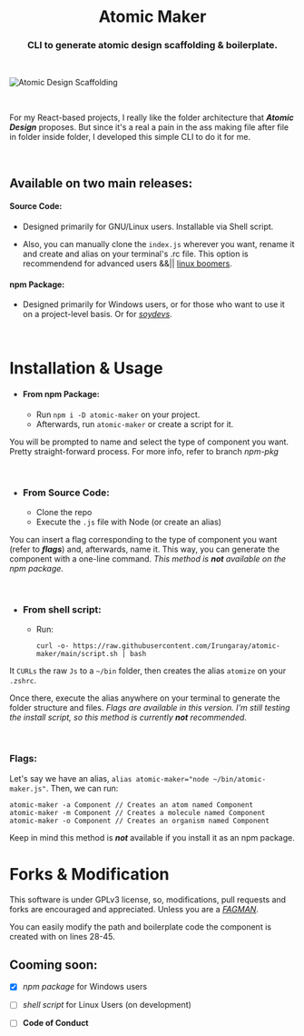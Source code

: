 <div align="center">

# **Atomic Maker**

### **CLI to generate atomic design scaffolding & boilerplate.**

</div>

<br />

![Atomic Design Scaffolding](https://i.postimg.cc/8GyWV55G/Screenshot-from-2022-02-14-23-12-44.png)

<br />

For my React-based projects, I really like the folder architecture that _**Atomic Design**_ proposes. But since it's a real a pain in the ass making file after file in folder inside folder, I developed this simple CLI to do it for me.

<br />

## **Available on two main releases:**

#### Source Code:
- Designed primarily for GNU/Linux users. Installable via Shell script.

- Also, you can manually clone the `index.js` wherever you want, rename it and create and alias on your terminal's .rc file. This option is recommendend for advanced users &&|| [linux boomers](https://i.redd.it/l92dpfbcbx351.png).

#### npm Package:
- Designed primarily for Windows users, or for those who want to use it on a project-level basis. Or for [_soydevs_](https://www.urbandictionary.com/define.php?term=Soydev).

<br />

# Installation & Usage

- #### **From npm Package:**
    - Run `npm i -D atomic-maker` on your project.
    - Afterwards, run `atomic-maker` or create a script for it.


You will be prompted to name and select the type of component you want. Pretty straight-forward process. For more info, refer to branch _npm-pkg_

<br />

- ### **From Source Code:**
    - Clone the repo
    - Execute the `.js` file with Node (or create an alias)

You can insert a flag corresponding to the type of component you want (refer to _**flags**_) and, afterwards, name it. This way, you can generate the component with a one-line command. _This method is **not** available on the npm package._

<br />

- ### **From shell script:**
    - Run:

        ```curl -o- https://raw.githubusercontent.com/Irungaray/atomic-maker/main/script.sh | bash```

It `CURLs` the raw `Js` to a `~/bin` folder, then creates the alias `atomize` on your `.zshrc`.

Once there, execute the alias anywhere on your terminal to generate the folder structure and files. _Flags are available in this version. I'm still testing the install script, so this method is currently **not** recommended._

<br />

### **Flags:**
Let's say we have an alias, `alias atomic-maker="node ~/bin/atomic-maker.js"`.
Then, we can run:
```
atomic-maker -a Component // Creates an atom named Component
atomic-maker -m Component // Creates a molecule named Component
atomic-maker -o Component // Creates an organism named Component
```

Keep in mind this method is _**not**_ available if you install it as an npm package.

# Forks & Modification

This software is under GPLv3 license, so, modifications, pull requests and forks are encouraged and appreciated. Unless you are a [_FAGMAN_](https://www.reddit.com/r/wallstreetbets/comments/8pvu4d/now_that_microsoft_is_big_again_faang_is_now/).

You can easily modify the path and boilerplate code the component is created with on lines 28-45.

## **Cooming soon:**
- [x] *npm package* for Windows users
- [ ] *shell script* for Linux Users (on development)
- [ ] **Code of Conduct**

